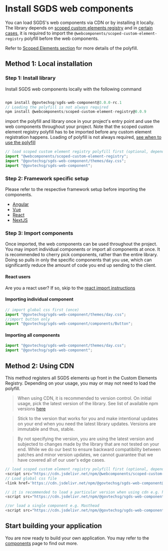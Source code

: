 # Install SGDS web components

You can load SGDS's web components via CDN or by installing it locally. The library depends on <a href="https://open-wc.org/docs/development/scoped-elements/" target="_blank">scoped custom elements registry</a> and in <a href="/docs/usage-scoped-elements--docs#components-requiring-polyfill" target="_self">certain cases</a>, it is required to import the `@webcomponents/scoped-custom-element-registry` polyfill before the web components.

Refer to <a href="/docs/usage-scoped-elements--docs" target="_self">Scoped Elements section</a> for more details of the polyfill.

## Method 1: Local installation

### Step 1: Install library

Install SGDS web components locally with the following command

```js

npm install @govtechsg/sgds-web-component@3.0.0-rc.1
// Loading the polyfill is not always required
npm install @webcomponents/scoped-custom-element-registry@0.0.9

```

import the polyfill and library once in your project's entry point and use the web components throughout your project. Note that the scoped custom element registry polyfill has to be imported before any custom element registration happens.
Loading of polyfill is not always required, <a target="_blank" href="/docs/usage-scoped-elements--docs" target="_self">see when to use the polyfill </a>

```js
// load scoped custom element registry polyfill first (optional, depends on use case)
import "@webcomponents/scoped-custom-element-registry";
import "@govtechsg/sgds-web-component/themes/day.css";
import "@govtechsg/sgds-web-component";
```

### Step 2: Framework specific setup 

Please refer to the respective framework setup before importing the components.

- [Angular](/docs/frameworks-angular--docs)
- [Vue](/docs/frameworks-vue--docs)
- [React](/docs/frameworks-react--docs)
- [NextJS](/docs/frameworks-nextjs--docs)

### Step 3: Import components

Once imported, the web components can be used throughout the project. You may import individual components or import all components at once. It is recommended to cherry pick components, rather than the entire library. Doing so pulls in only the specific components that you use, which can significantly reduce the amount of code you end up sending to the client.

#### React users

Are you a react user? If so, skip to the <a href="/docs/frameworks-react--docs#importing-the-library" target="_self">react import instructions </a>

#### Importing individual component

```js
// import global css first (once)
import "@govtechsg/sgds-web-component/themes/day.css";
//import button only
import "@govtechsg/sgds-web-component/components/Button";
```

#### Importing all components

```js
import "@govtechsg/sgds-web-component/themes/day.css";
import "@govtechsg/sgds-web-component";
```

## Method 2: Using CDN

This method registers all SGDS elements up front in the Custom Elements Registry. Depending on your usage, you may or may not need to load the polyfill.

> When using CDN, it is recommended to version control. On initial usage, pick the latest version of the library. See list of available npm versions [here](https://www.npmjs.com/package/@govtechsg/sgds-web-component?activeTab=versions)

> Stick to the version that works for you and make intentional updates on your end when you need the latest library updates. Versions are immutable and thus, stable.

> By not specifying the version, you are using the latest version and subjected to changes made by the library that are not tested on your end. While we do our best to ensure backward compatibility between patches and minor version updates, we cannot guarantee that we have covered all of our user's edge cases.

```js
// load scoped custom element registry polyfill first (optional, depends on use case)
<script src="https://cdn.jsdelivr.net/npm/@webcomponents/scoped-custom-element-registry@0.0.9"></script>
// Load global css file
<link href='https://cdn.jsdelivr.net/npm/@govtechsg/sgds-web-component@3.0.0-rc.1/themes/day.css' rel='stylesheet' type='text/css' />

// it is recommended to load a particular version when using cdn e.g. https://cdn.jsdelivr.net/npm/@govtechsg/sgds-web-component@1.0.2
<script src="https://cdn.jsdelivr.net/npm/@govtechsg/sgds-web-component@3.0.0-rc.1"></script>

//or load a single component e.g. Masthead
<script src="https://cdn.jsdelivr.net/npm/@govtechsg/sgds-web-component@3.0.0-rc.1/components/Masthead/index.umd.js"></script>

```

## Start building your application

You are now ready to build your own application. You may refer to the <a href="/docs/components-accordion--docs" target="_self">components</a> page to find out more.